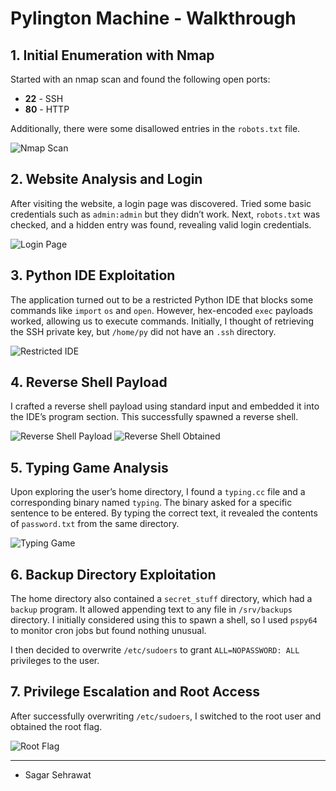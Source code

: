 # Pylington Machine - Walkthrough

## 1. Initial Enumeration with Nmap
Started with an nmap scan and found the following open ports:

- **22** - SSH
- **80** - HTTP

Additionally, there were some disallowed entries in the `robots.txt` file.

![Nmap Scan](https://github.com/sagar-sehrawat/VulnHub-Machine-Solutions/blob/main/Pylington/img/img1.png)

## 2. Website Analysis and Login
After visiting the website, a login page was discovered. Tried some basic credentials such as `admin:admin` but they didn’t work. Next, `robots.txt` was checked, and a hidden entry was found, revealing valid login credentials.

![Login Page](https://github.com/sagar-sehrawat/VulnHub-Machine-Solutions/blob/main/Pylington/img/img2.png)

## 3. Python IDE Exploitation
The application turned out to be a restricted Python IDE that blocks some commands like `import` `os` and `open`. However, hex-encoded `exec` payloads worked, allowing us to execute commands. Initially, I thought of retrieving the SSH private key, but `/home/py` did not have an `.ssh` directory.

![Restricted IDE](https://github.com/sagar-sehrawat/VulnHub-Machine-Solutions/blob/main/Pylington/img/img3.png)

## 4. Reverse Shell Payload
I crafted a reverse shell payload using standard input and embedded it into the IDE’s program section. This successfully spawned a reverse shell.

![Reverse Shell Payload](https://github.com/sagar-sehrawat/VulnHub-Machine-Solutions/blob/main/Pylington/img/img4.png)
![Reverse Shell Obtained](https://github.com/sagar-sehrawat/VulnHub-Machine-Solutions/blob/main/Pylington/img/img5.png)

## 5. Typing Game Analysis
Upon exploring the user’s home directory, I found a `typing.cc` file and a corresponding binary named `typing`. The binary asked for a specific sentence to be entered. By typing the correct text, it revealed the contents of `password.txt` from the same directory.

![Typing Game](https://github.com/sagar-sehrawat/VulnHub-Machine-Solutions/blob/main/Pylington/img/img6.png)

## 6. Backup Directory Exploitation
The home directory also contained a `secret_stuff` directory, which had a `backup` program. It allowed appending text to any file in `/srv/backups` directory. I initially considered using this to spawn a shell, so I used `pspy64` to monitor cron jobs but found nothing unusual. 

I then decided to overwrite `/etc/sudoers` to grant `ALL=NOPASSWORD: ALL` privileges to the user.

## 7. Privilege Escalation and Root Access
After successfully overwriting `/etc/sudoers`, I switched to the root user and obtained the root flag.

![Root Flag](https://github.com/sagar-sehrawat/VulnHub-Machine-Solutions/blob/main/Pylington/img/img7.png)

---

- Sagar Sehrawat
